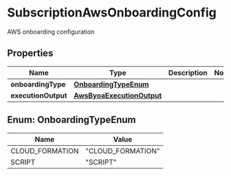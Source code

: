 

# SubscriptionAwsOnboardingConfig

AWS onboarding configuration

## Properties

Name | Type | Description | Notes
------------ | ------------- | ------------- | -------------
**onboardingType** | [**OnboardingTypeEnum**](#OnboardingTypeEnum) |  | 
**executionOutput** | [**AwsByoaExecutionOutput**](AwsByoaExecutionOutput.md) |  | 



## Enum: OnboardingTypeEnum

Name | Value
---- | -----
CLOUD_FORMATION | &quot;CLOUD_FORMATION&quot;
SCRIPT | &quot;SCRIPT&quot;



